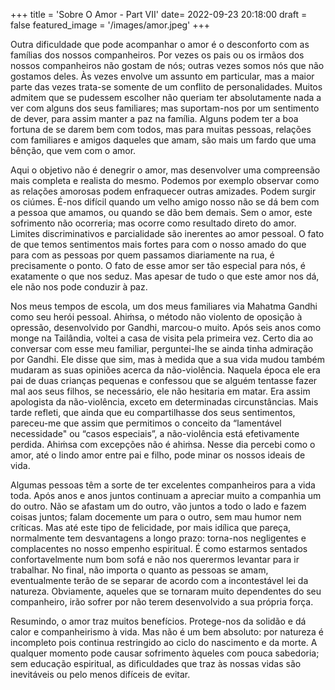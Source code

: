 +++
title = 'Sobre O Amor - Part VII'
date= 2022-09-23 20:18:00
draft = false
featured_image = '/images/amor.jpeg'
+++

Outra dificuldade que pode acompanhar o amor é o desconforto com as famílias dos nossos companheiros. Por vezes os pais ou os irmãos dos nossos companheiros não gostam de nós; outras vezes somos nós que não gostamos deles. Às vezes envolve um assunto em particular, mas a maior parte das vezes trata-se somente de um conflito de personalidades. Muitos admitem que se pudessem escolher não queriam ter absolutamente nada a ver com alguns dos seus familiares; mas suportam-nos por um sentimento de dever, para assim manter a paz na família. Alguns podem ter a boa fortuna de se darem bem com todos, mas para muitas pessoas, relações com familiares e amigos daqueles que amam, são mais um fardo que uma bênção, que vem com o amor. 
		 	 	 		
				
Aqui o objetivo não é denegrir o amor, mas desenvolver uma compreensão mais completa e realista do mesmo. Podemos por exemplo observar como as relações amorosas podem enfraquecer outras amizades. Podem surgir os ciúmes. É-nos difícil quando um velho amigo nosso não se dá bem com a pessoa que amamos, ou quando se dão bem demais. Sem o amor, este sofrimento não ocorreria; mas ocorre como resultado direto do amor. Limites discriminativos e parcialidade são inerentes ao amor pessoal. O fato de que temos sentimentos mais fortes para com o nosso amado do que para com as pessoas por quem passamos diariamente na rua, é precisamente o ponto. O fato de esse amor ser tão especial para nós, é exatamente o que nos seduz. Mas apesar de tudo o que este amor nos dá, ele não nos pode conduzir à paz. 
				

					
Nos meus tempos de escola, um dos meus familiares via Mahatma Gandhi como seu herói pessoal. Ahiṁsa, o método não violento de oposição à opressão, desenvolvido por Gandhi, marcou-o muito. Após seis anos como monge na Tailândia, voltei a casa de visita pela primeira vez. Certo dia ao conversar com esse meu familiar, perguntei-lhe se ainda tinha admiração por Gandhi. Ele disse que sim, mas à medida que a sua vida mudou também mudaram as suas opiniões acerca da não-violência. Naquela época ele era pai de duas crianças pequenas e confessou que se alguém tentasse fazer mal aos seus filhos, se necessário, ele não hesitaria em matar. Era assim apologista da não-violência, exceto em determinadas circunstâncias. Mais tarde refleti, que ainda que eu compartilhasse dos seus sentimentos, pareceu-me que assim que permitimos o conceito da “lamentável necessidade" ou “casos especiais”, a não-violência está efetivamente perdida. Ahiṁsa com excepções não é ahiṁsa. Nesse dia percebi como o amor, até o lindo amor entre pai e filho, pode minar os nossos ideais de vida. 
				
				
					
Algumas pessoas têm a sorte de ter excelentes companheiros para a vida toda. Após anos e anos juntos continuam a apreciar muito a companhia um do outro. Não se afastam um do outro, vão juntos a todo o lado e fazem coisas juntos; falam docemente um para o outro, sem mau humor nem críticas. Mas até este tipo de felicidade, por mais idílica que pareça, normalmente tem desvantagens a longo prazo: torna-nos negligentes e complacentes no nosso empenho espiritual. É como estarmos sentados confortavelmente num bom sofá e não nos querermos levantar para ir trabalhar. No final, não importa o quanto as pessoas se amam, eventualmente terão de se separar de acordo com a incontestável lei da natureza. Obviamente, aqueles que se tornaram muito dependentes do seu companheiro, irão sofrer por não terem desenvolvido a sua própria força. 
	
					
Resumindo, o amor traz muitos benefícios. Protege-nos da solidão e dá calor e companheirismo à vida. Mas não é um bem absoluto: por natureza é incompleto pois continua restringido ao ciclo do nascimento e da morte. A qualquer momento pode causar sofrimento àqueles com pouca sabedoria; sem educação espiritual, as dificuldades que traz às nossas vidas são inevitáveis ou pelo menos difíceis de evitar. 

